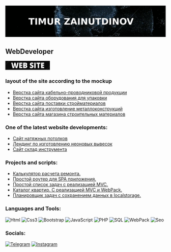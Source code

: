 [![Header](https://github.com/TimurZainutdinov/TimurZainutdinov/blob/main/assets/main_name.jpg)](https://elysium-web.site)

## WebDeveloper

<a href="https://elysium-web.site" target="_blank">
  <img src="https://github.com/TimurZainutdinov/TimurZainutdinov/blob/main/assets/web-site_2.jpg" alt="The web site" width="140"/>
</a>

### layout of the site according to the mockup
<!-- One of the latest works layout start-->
- [Верстка сайта кабельно-проводниковой продукции](https://www.nekk59.ru)
- [Верстка сайта оборудования для упаковки](https://www.upakovka-154-spb.ru)
- [Верстка сайта поставки стройматериалов](https://www.riversand.ru)
- [Верстка сайта изготовление металлоконструкций](https://www.xn---54-6cdavhac4a2agilld4bzaj8gzdk.xn--p1ai/pages/32098-kvartsvinilovaya-plitka)
- [Верстка сайта магазина строительных материалов](https://www.xn---54-6cdavhac4a2agilld4bzaj8gzdk.xn--p1ai)
<!-- One of the latest works layout end -->

### One of the latest website developments:
<!-- One of the latest works start-->
- [Сайт натяжных потолков](https://potolki-real.ru)
- [Лендинг по изготовлению неоновых вывесок](https://optpoligraf.ru/neonovie-viveski/kazan)
- [Сайт склад инструмента](https://www.sklad-instrument-ufa.ru)
<!-- One of the latest works end -->

### Projects and scripts:

<!-- Projects and scripts start-->

- [Калькулятор расчета ремонта.](https://github.com/TimurZainutdinov/RepairCostCalculator)
- [Простой роутер для SPA приложения.](https://github.com/TimurZainutdinov/RouterForSpaApplication)
- [Простой список задач с реализацией MVC.](https://github.com/TimurZainutdinov/SimpleTodoMvc)
- [Каталог квартир. С реализацией MVC и WebPack.]()
- [Планировщик задач с сохранением данных в localstorage.](https://github.com/TimurZainutdinov/TaskSchedulerWithSaveToLocalStorage)

<!-- Projects and scripts end -->

### Languages and Tools:
![Html](https://img.shields.io/badge/-Html5-090909?style=for-the-badge&logo=html5&logoColor=d44922)
![Css3](https://img.shields.io/badge/-Css3-090909?style=for-the-badge&logo=css3&logoColor=097CDB)
![Bootstrap](https://img.shields.io/badge/-Bootstrap-090909?style=for-the-badge&logo=bootstrap&logoColor=7c12fa)
![JavaScript](https://img.shields.io/badge/-JavaScript-090909?style=for-the-badge&logo=JavaScript&logoColor=E9D54D)
![PHP](https://img.shields.io/badge/-PHP-090909?style=for-the-badge&logo=php&logoColor=777baf)
![SQL](https://img.shields.io/badge/-MySQL-090909?style=for-the-badge&logo=mysql&logoColor=f7971c)
![WebPack](https://img.shields.io/badge/-WebPack-090909?style=for-the-badge&logo=webpack&logoColor=8dd6f9)
![Seo](https://img.shields.io/badge/-Seo-090909?style=for-the-badge&logo=Raspberry%20Pi&logoColor=94ca5b)

### Socials:
[![Telegram](https://img.shields.io/badge/-Telegram-090909?style=for-the-badge&logo=telegram&logoColor=27A0D9)](https://t.me/elysium_sweb)
[![Instagram](https://img.shields.io/badge/-Instagram-090909?style=for-the-badge&logo=instagram&logoColor=B4068E)](https://www.instagram.com/sonny550)
